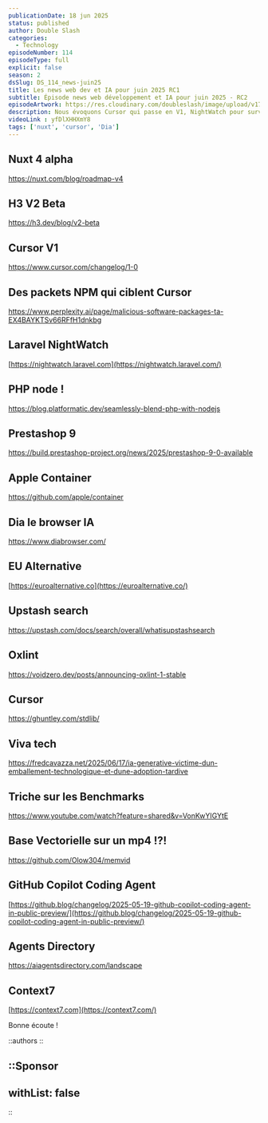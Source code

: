 ```yaml
---
publicationDate: 18 jun 2025
status: published
author: Double Slash
categories:
  - Technology
episodeNumber: 114
episodeType: full
explicit: false
season: 2
dsSlug: DS_114_news-juin25
title: Les news web dev et IA pour juin 2025 RC1
subtitle: Épisode news web développement et IA pour juin 2025 - RC2
episodeArtwork: https://res.cloudinary.com/doubleslash/image/upload/v1750239986/episode/ART_114_cqtlil.png
description: Nous évoquons Cursor qui passe en V1, NightWatch pour surveiller vos applications Laravel, PHP qui tourne dans Node.js, Prestashop 9 avec une nouvelle Admin API, un nouveau navigateur qui intègre l'IA et évidemment les nouvelles dans le monde de l'IA.
videoLink : yfDlXHHXmY8
tags: ['nuxt', 'cursor', 'Dia']
---
```

## Nuxt 4 alpha

https://nuxt.com/blog/roadmap-v4

## H3 V2 Beta

https://h3.dev/blog/v2-beta

## Cursor V1

https://www.cursor.com/changelog/1-0

## Des packets NPM qui ciblent Cursor

https://www.perplexity.ai/page/malicious-software-packages-ta-EX4BAYKTSv66RFfH1dnkbg

## Laravel NightWatch

[https://nightwatch.laravel.com](https://nightwatch.laravel.com/)

## PHP node !

https://blog.platformatic.dev/seamlessly-blend-php-with-nodejs

## Prestashop 9

https://build.prestashop-project.org/news/2025/prestashop-9-0-available

## Apple Container

https://github.com/apple/container

## Dia le browser IA

https://www.diabrowser.com/

## EU Alternative

[https://euroalternative.co](https://euroalternative.co/)

## Upstash search

https://upstash.com/docs/search/overall/whatisupstashsearch

## Oxlint

https://voidzero.dev/posts/announcing-oxlint-1-stable


## Cursor

https://ghuntley.com/stdlib/

## Viva tech

https://fredcavazza.net/2025/06/17/ia-generative-victime-dun-emballement-technologique-et-dune-adoption-tardive

## Triche sur les Benchmarks

https://www.youtube.com/watch?feature=shared&v=VonKwYIGYtE

## Base Vectorielle sur un mp4 !?!

https://github.com/Olow304/memvid

## GitHub Copilot Coding Agent

[https://github.blog/changelog/2025-05-19-github-copilot-coding-agent-in-public-preview/](https://github.blog/changelog/2025-05-19-github-copilot-coding-agent-in-public-preview/)

## Agents Directory

https://aiagentsdirectory.com/landscape

## Context7

[https://context7.com](https://context7.com/)


Bonne écoute !

::authors
::

::Sponsor
---
withList: false
---
::
